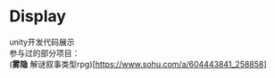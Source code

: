 # Display
 unity开发代码展示<br />
参与过的部分项目：<br />
(__雾隐__ 解谜叙事类型rpg)[https://www.sohu.com/a/604443841_258858]
